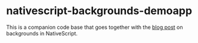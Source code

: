 # nativescript-backgrounds-demoapp


This is a companion code base that goes together with the [blog post](http://nuvious.com/Blog/2015/5/20/four-methods-for-dynamic-backgrounds-in-nativescript) on backgrounds in NativeScript.
